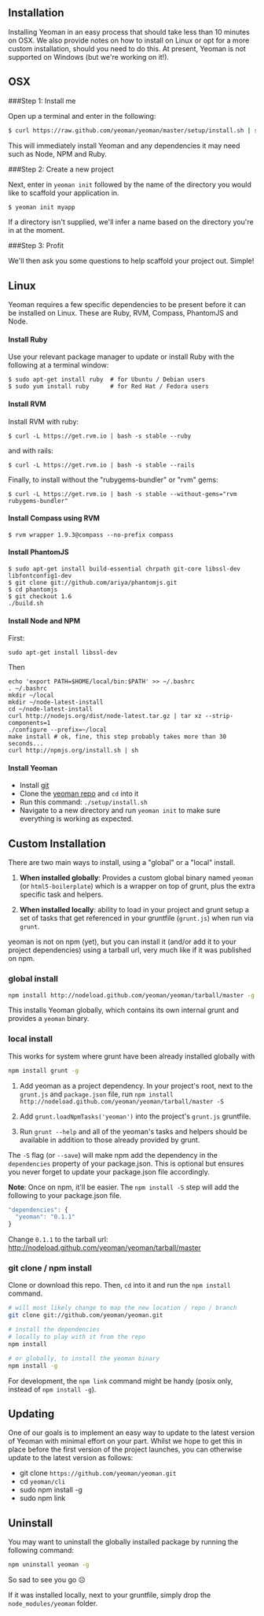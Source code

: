 
## Installation

Installing Yeoman in an easy process that should take less than 10 minutes on OSX. We also provide notes on how to install on Linux or opt for a more custom installation, should you need to do this. At present, Yeoman is not supported on Windows (but we're working on it!).

## OSX 

###Step 1: Install me

Open up a terminal and enter in the following:

```sh
$ curl https://raw.github.com/yeoman/yeoman/master/setup/install.sh | sh
```

This will immediately install Yeoman and any dependencies it may need such as Node, NPM and Ruby.

###Step 2: Create a new project

Next, enter in `yeoman init` followed by the name of the directory you would like to scaffold your application in.

```sh
$ yeoman init myapp
```
If a directory isn't supplied, we'll infer a name based on the directory you're in at the moment.

###Step 3: Profit

We'll then ask you some questions to help scaffold your project out. Simple! 

## Linux

Yeoman requires a few specific dependencies to be present before it can be installed on Linux. These are Ruby, RVM, Compass, PhantomJS and Node.

#### Install Ruby

Use your relevant package manager to update or install Ruby with the following at a terminal window:

```shell
$ sudo apt-get install ruby  # for Ubuntu / Debian users
$ sudo yum install ruby      # for Red Hat / Fedora users
```

#### Install RVM

Install RVM with ruby:

```shell
$ curl -L https://get.rvm.io | bash -s stable --ruby
```

and with rails:

```shell
$ curl -L https://get.rvm.io | bash -s stable --rails
```

Finally, to install without the "rubygems-bundler" or "rvm" gems:

```shell
$ curl -L https://get.rvm.io | bash -s stable --without-gems="rvm rubygems-bundler"
```

#### Install Compass using RVM

```shell
$ rvm wrapper 1.9.3@compass --no-prefix compass
```

#### Install PhantomJS

```shell
$ sudo apt-get install build-essential chrpath git-core libssl-dev libfontconfig1-dev
$ git clone git://github.com/ariya/phantomjs.git
$ cd phantomjs
$ git checkout 1.6
./build.sh
```

#### Install Node and NPM

First:

```shell
sudo apt-get install libssl-dev
```

Then 

```shell
echo 'export PATH=$HOME/local/bin:$PATH' >> ~/.bashrc
. ~/.bashrc
mkdir ~/local
mkdir ~/node-latest-install
cd ~/node-latest-install
curl http://nodejs.org/dist/node-latest.tar.gz | tar xz --strip-components=1
./configure --prefix=~/local
make install # ok, fine, this step probably takes more than 30 seconds...
curl http://npmjs.org/install.sh | sh
```

#### Install Yeoman

* Install [git](http://git-scm.com/book/en/Getting-Started-Installing-Git)
* Clone the [yeoman repo](https://github.com/yeoman/yeoman/) and `cd` into it
* Run this command: `./setup/install.sh`
* Navigate to a new directory and run `yeoman init` to make sure everything is working as expected.



## Custom Installation

There are two main ways to install, using a "global" or a "local" install.

1. **When installed globally**: Provides a custom global binary named `yeoman`
(or `html5-boilerplate`) which is a wrapper on top of grunt, plus the extra
specific task and helpers.

2. **When installed locally**: ability to load in your project and grunt setup a
set of tasks that get referenced in your gruntfile (`grunt.js`) when run via `grunt`.

yeoman is not on npm (yet), but you can install it (and/or add it to
your project dependencies) using a tarball url, very much like if it was published
on npm.


### global install

```sh
npm install http://nodeload.github.com/yeoman/yeoman/tarball/master -g
```

This installs Yeoman globally, which contains its own internal grunt and
provides a `yeoman` binary.


### local install

This works for system where grunt have been already installed globally with

```sh
npm install grunt -g
```

1. Add yeoman as a project dependency. In your project's root,
next to the `grunt.js` and `package.json` file, run `npm install
http://nodeload.github.com/yeoman/yeoman/tarball/master -S`

2. Add `grunt.loadNpmTasks('yeoman')` into the project's `grunt.js` gruntfile.

3. Run `grunt --help` and all of the yeoman's tasks and helpers
should be available in addition to those already provided by grunt.

The `-S` flag (or `--save`) will make npm add the dependency in the
`dependencies` property of your package.json. This is optional but ensures you
never forget to update your package.json file accordingly.

**Note**: Once on npm, it'll be easier. The `npm install -S` step will add the
following to your package.json file.

```js
"dependencies": {
  "yeoman": "0.1.1"
}
```

Change `0.1.1` to the tarball url: http://nodeload.github.com/yeoman/yeoman/tarball/master

### git clone / npm install

Clone or download this repo. Then, `cd` into it and run the `npm
install` command.

```sh
# will most likely change to map the new location / repo / branch
git clone git://github.com/yeoman/yeoman.git

# install the dependencies
# locally to play with it from the repo
npm install

# or globally, to install the yeoman binary
npm install -g
```

For development, the `npm link` command might be handy (posix only, instead of
`npm install -g`).


## Updating

One of our goals is to implement an easy way to update to the latest version of Yeoman with minimal effort
on your part. Whilst we hope to get this in place before the first version of the project launches, you can
otherwise update to the latest version as follows:

* git clone `https://github.com/yeoman/yeoman.git`
* cd `yeoman/cli`
* sudo npm install -g
* sudo npm link


## Uninstall

You may want to uninstall the globally installed package by running the
following command:

```sh
npm uninstall yeoman -g
```

So sad to see you go ☹

If it was installed locally, next to your gruntfile, simply drop the
`node_modules/yeoman` folder.